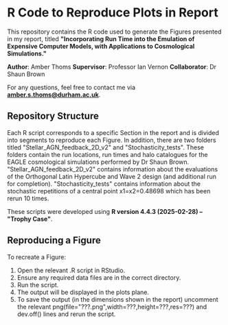 # R Code to Reproduce Plots in Report
This repository contains the R code used to generate the Figures presented in my report, titled **"Incorporating Run Time into the Emulation of Expensive Computer Models, with Applications to Cosmological Simulations."**

**Author**: Amber Thoms
**Supervisor**: Professor Ian Vernon
**Collaborator**: Dr Shaun Brown

For any questions, feel free to contact me via **amber.s.thoms@durham.ac.uk**.

## Repository Structure
Each R script corresponds to a specific Section in the report and is divided into segments to reproduce each Figure.
In addition, there are two folders titled "Stellar_AGN_feedback_2D_v2" and "Stochasticity_tests".
These folders contain the run locations, run times and halo catalogues for the EAGLE cosmological simulations performed by Dr Shaun Brown.
"Stellar_AGN_feedback_2D_v2" contains information about the evaluations of the Orthogonal Latin Hypercube and Wave 2 design (and additional run for completion). 
"Stochasticity_tests" contains information about the stochastic repetitions of a central point x1=x2=0.48698 which has been rerun 10 times.

These scripts were developed using **R version 4.4.3 (2025-02-28) – "Trophy Case"**.

## Reproducing a Figure
To recreate a Figure:

1. Open the relevant .R script in RStudio.
2. Ensure any required data files are in the correct directory.
3. Run the script.
4. The output will be displayed in the plots plane.
5. To save the output (in the dimensions shown in the report) uncomment the relevant png(file="???.png",width=???,height=???,res=???) and dev.off() lines and rerun the script.
